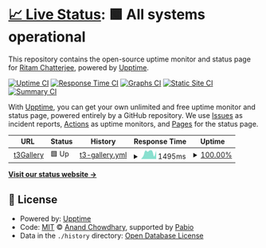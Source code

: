 # [📈 Live Status](https://regnna.github.io/t3Gallery--Monitoring): <!--live status--> **🟩 All systems operational**

This repository contains the open-source uptime monitor and status page for [Ritam Chatterjee](ritmchats@gmail.com), powered by [Upptime](https://github.com/upptime/upptime).

[![Uptime CI](https://github.com/regnna/t3Gallery--Monitoring/workflows/Uptime%20CI/badge.svg)](https://github.com/regnna/t3Gallery--Monitoring/actions?query=workflow%3A%22Uptime+CI%22)
[![Response Time CI](https://github.com/regnna/t3Gallery--Monitoring/workflows/Response%20Time%20CI/badge.svg)](https://github.com/regnna/t3Gallery--Monitoring/actions?query=workflow%3A%22Response+Time+CI%22)
[![Graphs CI](https://github.com/regnna/t3Gallery--Monitoring/workflows/Graphs%20CI/badge.svg)](https://github.com/regnna/t3Gallery--Monitoring/actions?query=workflow%3A%22Graphs+CI%22)
[![Static Site CI](https://github.com/regnna/t3Gallery--Monitoring/workflows/Static%20Site%20CI/badge.svg)](https://github.com/regnna/t3Gallery--Monitoring/actions?query=workflow%3A%22Static+Site+CI%22)
[![Summary CI](https://github.com/regnna/t3Gallery--Monitoring/workflows/Summary%20CI/badge.svg)](https://github.com/regnna/t3Gallery--Monitoring/actions?query=workflow%3A%22Summary+CI%22)

With [Upptime](https://upptime.js.org), you can get your own unlimited and free uptime monitor and status page, powered entirely by a GitHub repository. We use [Issues](https://github.com/regnna/t3Gallery--Monitoring/issues) as incident reports, [Actions](https://github.com/regnna/t3Gallery--Monitoring/actions) as uptime monitors, and [Pages](https://regnna.github.io/t3Gallery--Monitoring) for the status page.

<!--start: status pages-->
<!-- This summary is generated by Upptime (https://github.com/upptime/upptime) -->
<!-- Do not edit this manually, your changes will be overwritten -->
<!-- prettier-ignore -->
| URL | Status | History | Response Time | Uptime |
| --- | ------ | ------- | ------------- | ------ |
| <img alt="" src="https://icons.duckduckgo.com/ip3/t3gallery-sigma-ochre.vercel.app.ico" height="13"> [t3Gallery](https://t3gallery-sigma-ochre.vercel.app/) | 🟩 Up | [t3-gallery.yml](https://github.com/regnna/t3Gallery--Monitoring/commits/HEAD/history/t3-gallery.yml) | <details><summary><img alt="Response time graph" src="./graphs/t3-gallery/response-time-week.png" height="20"> 1495ms</summary><br><a href="https://regnna.github.io/t3Gallery--Monitoring/history/t3-gallery"><img alt="Response time 1495" src="https://img.shields.io/endpoint?url=https%3A%2F%2Fraw.githubusercontent.com%2Fregnna%2Ft3Gallery--Monitoring%2FHEAD%2Fapi%2Ft3-gallery%2Fresponse-time.json"></a><br><a href="https://regnna.github.io/t3Gallery--Monitoring/history/t3-gallery"><img alt="24-hour response time 1495" src="https://img.shields.io/endpoint?url=https%3A%2F%2Fraw.githubusercontent.com%2Fregnna%2Ft3Gallery--Monitoring%2FHEAD%2Fapi%2Ft3-gallery%2Fresponse-time-day.json"></a><br><a href="https://regnna.github.io/t3Gallery--Monitoring/history/t3-gallery"><img alt="7-day response time 1495" src="https://img.shields.io/endpoint?url=https%3A%2F%2Fraw.githubusercontent.com%2Fregnna%2Ft3Gallery--Monitoring%2FHEAD%2Fapi%2Ft3-gallery%2Fresponse-time-week.json"></a><br><a href="https://regnna.github.io/t3Gallery--Monitoring/history/t3-gallery"><img alt="30-day response time 1495" src="https://img.shields.io/endpoint?url=https%3A%2F%2Fraw.githubusercontent.com%2Fregnna%2Ft3Gallery--Monitoring%2FHEAD%2Fapi%2Ft3-gallery%2Fresponse-time-month.json"></a><br><a href="https://regnna.github.io/t3Gallery--Monitoring/history/t3-gallery"><img alt="1-year response time 1495" src="https://img.shields.io/endpoint?url=https%3A%2F%2Fraw.githubusercontent.com%2Fregnna%2Ft3Gallery--Monitoring%2FHEAD%2Fapi%2Ft3-gallery%2Fresponse-time-year.json"></a></details> | <details><summary><a href="https://regnna.github.io/t3Gallery--Monitoring/history/t3-gallery">100.00%</a></summary><a href="https://regnna.github.io/t3Gallery--Monitoring/history/t3-gallery"><img alt="All-time uptime 100.00%" src="https://img.shields.io/endpoint?url=https%3A%2F%2Fraw.githubusercontent.com%2Fregnna%2Ft3Gallery--Monitoring%2FHEAD%2Fapi%2Ft3-gallery%2Fuptime.json"></a><br><a href="https://regnna.github.io/t3Gallery--Monitoring/history/t3-gallery"><img alt="24-hour uptime 100.00%" src="https://img.shields.io/endpoint?url=https%3A%2F%2Fraw.githubusercontent.com%2Fregnna%2Ft3Gallery--Monitoring%2FHEAD%2Fapi%2Ft3-gallery%2Fuptime-day.json"></a><br><a href="https://regnna.github.io/t3Gallery--Monitoring/history/t3-gallery"><img alt="7-day uptime 100.00%" src="https://img.shields.io/endpoint?url=https%3A%2F%2Fraw.githubusercontent.com%2Fregnna%2Ft3Gallery--Monitoring%2FHEAD%2Fapi%2Ft3-gallery%2Fuptime-week.json"></a><br><a href="https://regnna.github.io/t3Gallery--Monitoring/history/t3-gallery"><img alt="30-day uptime 100.00%" src="https://img.shields.io/endpoint?url=https%3A%2F%2Fraw.githubusercontent.com%2Fregnna%2Ft3Gallery--Monitoring%2FHEAD%2Fapi%2Ft3-gallery%2Fuptime-month.json"></a><br><a href="https://regnna.github.io/t3Gallery--Monitoring/history/t3-gallery"><img alt="1-year uptime 100.00%" src="https://img.shields.io/endpoint?url=https%3A%2F%2Fraw.githubusercontent.com%2Fregnna%2Ft3Gallery--Monitoring%2FHEAD%2Fapi%2Ft3-gallery%2Fuptime-year.json"></a></details>

<!--end: status pages-->

[**Visit our status website →**](https://regnna.github.io/t3Gallery--Monitoring)

## 📄 License

- Powered by: [Upptime](https://github.com/upptime/upptime)
- Code: [MIT](./LICENSE) © [Anand Chowdhary](https://anandchowdhary.com), supported by [Pabio](https://pabio.com)
- Data in the `./history` directory: [Open Database License](https://opendatacommons.org/licenses/odbl/1-0/)
